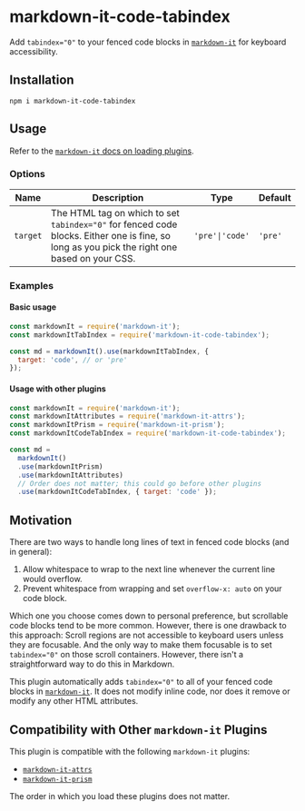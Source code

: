 # markdown-it-code-tabindex

Add `tabindex="0"` to your fenced code blocks in [`markdown-it`](https://github.com/markdown-it/markdown-it) for keyboard accessibility.

## Installation

```
npm i markdown-it-code-tabindex
```

## Usage

Refer to the [`markdown-it` docs on loading plugins](https://github.com/markdown-it/markdown-it#plugins-load).

### Options

| Name    | Description                                                                                                                                  | Type           | Default |
| --------- | -------------------------------------------------------------------------------------------------------------------------------------------- | -------------- | ------- |
| `target` | The HTML tag on which to set `tabindex="0"` for fenced code blocks. Either one is fine, so long as you pick the right one based on your CSS. | `'pre'\|'code'` | `'pre'` |

### Examples

#### Basic usage

```js
const markdownIt = require('markdown-it');
const markdownItTabIndex = require('markdown-it-code-tabindex');

const md = markdownIt().use(markdownItTabIndex, {
  target: 'code', // or 'pre'
});
```

#### Usage with other plugins

```js
const markdownIt = require('markdown-it');
const markdownItAttributes = require('markdown-it-attrs');
const markdownItPrism = require('markdown-it-prism');
const markdownItCodeTabIndex = require('markdown-it-code-tabindex');

const md = 
  markdownIt()
  .use(markdownItPrism)
  .use(markdownItAttributes)
  // Order does not matter; this could go before other plugins
  .use(markdownItCodeTabIndex, { target: 'code' });
```

## Motivation

There are two ways to handle long lines of text in fenced code blocks (and in general):

1. Allow whitespace to wrap to the next line whenever the current line would overflow.
2. Prevent whitespace from wrapping and set `overflow-x: auto` on your code block.

Which one you choose comes down to personal preference, but scrollable code blocks tend to be more common. However, there is one drawback to this approach: Scroll regions are not accessible to keyboard users unless they are focusable. And the only way to make them focusable is to set `tabindex="0"` on those scroll containers. However, there isn't a straightforward way to do this in Markdown.

This plugin automatically adds `tabindex="0"` to all of your fenced code blocks in [`markdown-it`](https://github.com/markdown-it/markdown-it). It does not modify inline code, nor does it remove or modify any other HTML attributes.

## Compatibility with Other `markdown-it` Plugins

This plugin is compatible with the following `markdown-it` plugins:

- [`markdown-it-attrs`](https://github.com/arve0/markdown-it-attrs)
- [`markdown-it-prism`](https://github.com/jGleitz/markdown-it-prism)

The order in which you load these plugins does not matter.

